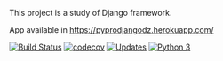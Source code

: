 This project is a study of Django framework.

App available in https://pyprodjangodz.herokuapp.com/

[![Build Status](https://travis-ci.org/adrianodz/django-project.svg?branch=main)](https://travis-ci.org/adrianodz/django-project)
[![codecov](https://codecov.io/gh/adrianodz/django-project/branch/main/graph/badge.svg?token=K6RGW2VECX)](undefined)
[![Updates](https://pyup.io/repos/github/adrianodz/django-project/shield.svg)](https://pyup.io/repos/github/adrianodz/django-project/)
[![Python 3](https://pyup.io/repos/github/adrianodz/django-project/python-3-shield.svg)](https://pyup.io/repos/github/adrianodz/django-project/)


